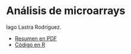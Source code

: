 # Análisis de microarrays

Iago Lastra Rodríguez.

- [Resumen en PDF](PEC.pdf)
- [Código en R](/study.rmd)